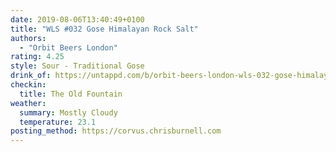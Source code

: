 ```yaml
---
date: 2019-08-06T13:40:49+0100
title: "WLS #032 Gose Himalayan Rock Salt"
authors:
  - "Orbit Beers London"
rating: 4.25
style: Sour - Traditional Gose
drink_of: https://untappd.com/b/orbit-beers-london-wls-032-gose-himalayan-rock-salt/3348943
checkin:
  title: The Old Fountain
weather:
  summary: Mostly Cloudy
  temperature: 23.1
posting_method: https://corvus.chrisburnell.com
---
```

